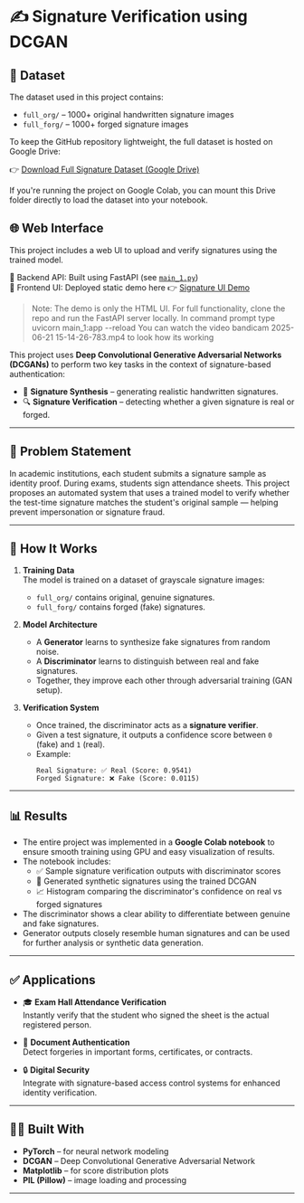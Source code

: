 # ✍️ Signature Verification using DCGAN
## 📁 Dataset

The dataset used in this project contains:

- `full_org/` – 1000+ original handwritten signature images  
- `full_forg/` – 1000+ forged signature images

To keep the GitHub repository lightweight, the full dataset is hosted on Google Drive:

👉 [Download Full Signature Dataset (Google Drive)](https://drive.google.com/file/d/1CAjtavJerVnrObpj10GHT4P-muqILVL7/view?usp=sharing)

If you're running the project on Google Colab, you can mount this Drive folder directly to load the dataset into your notebook.
## 🌐 Web Interface

This project includes a web UI to upload and verify signatures using the trained model.

🚀 Backend API: Built using FastAPI (see [`main_1.py`](./main_1.py))  
🎨 Frontend UI: Deployed static demo here 👉 [Signature UI Demo](https://Saketh2611.github.io/signature-verification-ui/)


> Note: The demo is only the HTML UI. For full functionality, clone the repo and run the FastAPI server locally.
 In command prompt type uvicorn main_1:app --reload
 You can watch the video bandicam 2025-06-21 15-14-26-783.mp4 to look how its working




This project uses **Deep Convolutional Generative Adversarial Networks (DCGANs)** to perform two key tasks in the context of signature-based authentication:

- 🧠 **Signature Synthesis** – generating realistic handwritten signatures.
- 🔍 **Signature Verification** – detecting whether a given signature is real or forged.

---

## 📘 Problem Statement

In academic institutions, each student submits a signature sample as identity proof. During exams, students sign attendance sheets. This project proposes an automated system that uses a trained model to verify whether the test-time signature matches the student's original sample — helping prevent impersonation or signature fraud.

---

## 🧠 How It Works

1. **Training Data**  
   The model is trained on a dataset of grayscale signature images:
   - `full_org/` contains original, genuine signatures.
   - `full_forg/` contains forged (fake) signatures.

2. **Model Architecture**
   - A **Generator** learns to synthesize fake signatures from random noise.
   - A **Discriminator** learns to distinguish between real and fake signatures.
   - Together, they improve each other through adversarial training (GAN setup).

3. **Verification System**
   - Once trained, the discriminator acts as a **signature verifier**.
   - Given a test signature, it outputs a confidence score between `0` (fake) and `1` (real).
   - Example:
     ```
     Real Signature: ✅ Real (Score: 0.9541)
     Forged Signature: ❌ Fake (Score: 0.0115)
     ```

---

## 📊 Results

- The entire project was implemented in a **Google Colab notebook** to ensure smooth training using GPU and easy visualization of results.
- The notebook includes:
  - ✅ Sample signature verification outputs with discriminator scores
  - 🧠 Generated synthetic signatures using the trained DCGAN
  - 📈 Histogram comparing the discriminator's confidence on real vs forged signatures
- The discriminator shows a clear ability to differentiate between genuine and fake signatures.
- Generator outputs closely resemble human signatures and can be used for further analysis or synthetic data generation.

---

## ✅ Applications

- 🎓 **Exam Hall Attendance Verification**  
  Instantly verify that the student who signed the sheet is the actual registered person.

- 📝 **Document Authentication**  
  Detect forgeries in important forms, certificates, or contracts.

- 🔒 **Digital Security**  
  Integrate with signature-based access control systems for enhanced identity verification.

---

## 👨‍💻 Built With

- **PyTorch** – for neural network modeling  
- **DCGAN** – Deep Convolutional Generative Adversarial Network  
- **Matplotlib** – for score distribution plots  
- **PIL (Pillow)** – image loading and processing

---



